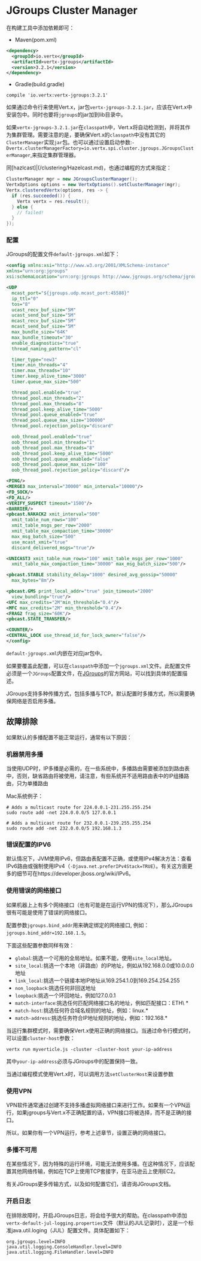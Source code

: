 # JGroups Cluster Manager

在构建工具中添加依赖即可：

- Maven(pom.xml)

```xml
<dependency>
  <groupId>io.vertx</groupId>
  <artifactId>vertx-jgroups</artifactId>
  <version>3.2.1</version>
</dependency>
```

- Gradle(build.gradle)

```
compile 'io.vertx:vertx-jgroups:3.2.1'
```

如果通过命令行来使用Vert.x，jar包`vertx-jgroups-3.2.1.jar`，应该在Vert.x中安装包中。同时也要将`jgroups`的jar加到lib目录中。

如果`vertx-jgroups-3.2.1.jar`在`classpath`中，Vert.x将自动检测到，并将其作为集群管理。需要注意的是，要确保Vert.x的`classpath`中没有其它的`ClusterManager`实现`jar`包。也可以通过设置启动参数:`-Dvertx.clusterManagerFactory=io.vertx.spi.cluster.jgroups.JGroupsClusterManager`,来指定集群管理器。

同[hazlcast]|(/clustering/Hazelcast.md)，也通过编程的方式来指定：

```java
ClusterManager mgr = new JGroupsClusterManager();
VertxOptions options = new VertxOptions().setClusterManager(mgr);
Vertx.clusteredVertx(options, res -> {
  if (res.succeeded()) {
    Vertx vertx = res.result();
  } else {
    // failed!
  }
});
```

### 配置

JGroups的配置文件`default-jgroups.xml`如下：

```xml
<config xmlns:xsi="http://www.w3.org/2001/XMLSchema-instance"
xmlns="urn:org:jgroups"
xsi:schemaLocation="urn:org:jgroups http://www.jgroups.org/schema/jgroups.xsd">

<UDP
  mcast_port="${jgroups.udp.mcast_port:45588}"
  ip_ttl="0"
  tos="8"
  ucast_recv_buf_size="5M"
  ucast_send_buf_size="5M"
  mcast_recv_buf_size="5M"
  mcast_send_buf_size="5M"
  max_bundle_size="64K"
  max_bundle_timeout="30"
  enable_diagnostics="true"
  thread_naming_pattern="cl"

  timer_type="new3"
  timer.min_threads="4"
  timer.max_threads="10"
  timer.keep_alive_time="3000"
  timer.queue_max_size="500"

  thread_pool.enabled="true"
  thread_pool.min_threads="2"
  thread_pool.max_threads="8"
  thread_pool.keep_alive_time="5000"
  thread_pool.queue_enabled="true"
  thread_pool.queue_max_size="100000"
  thread_pool.rejection_policy="discard"

  oob_thread_pool.enabled="true"
  oob_thread_pool.min_threads="1"
  oob_thread_pool.max_threads="8"
  oob_thread_pool.keep_alive_time="5000"
  oob_thread_pool.queue_enabled="false"
  oob_thread_pool.queue_max_size="100"
  oob_thread_pool.rejection_policy="discard"/>

<PING/>
<MERGE3 max_interval="30000" min_interval="10000"/>
<FD_SOCK/>
<FD_ALL/>
<VERIFY_SUSPECT timeout="1500"/>
<BARRIER/>
<pbcast.NAKACK2 xmit_interval="500"
  xmit_table_num_rows="100"
  xmit_table_msgs_per_row="2000"
  xmit_table_max_compaction_time="30000"
  max_msg_batch_size="500"
  use_mcast_xmit="true"
  discard_delivered_msgs="true"/>

<UNICAST3 xmit_table_num_rows="100" xmit_table_msgs_per_row="1000"
  xmit_table_max_compaction_time="30000" max_msg_batch_size="500"/>

<pbcast.STABLE stability_delay="1000" desired_avg_gossip="50000"
  max_bytes="8m"/>

<pbcast.GMS print_local_addr="true" join_timeout="2000"
  view_bundling="true"/>
<UFC max_credits="2M"min_threshold="0.4"/>
<MFC max_credits="2M" min_threshold="0.4"/>
<FRAG2 frag_size="60K"/>
<pbcast.STATE_TRANSFER/>

<COUNTER/>
<CENTRAL_LOCK use_thread_id_for_lock_owner="false"/>
</config>
```

`default-jgroups.xml`内嵌在对应jar包中。

如果要覆盖此配置，可以在`classpath`中添加一个`jgroups.xml`文件。此配置文件必须是一个`JGroups`配置文件，在[JGroups](http://jgroups.org)的官方网站，可以找到具体的配置描述。


JGroups支持多种传播方式，包括多播与TCP。默认配置时多播方式，所以需要确保网络是否启用多播。

## 故障排除

如果默认的多播配置不能正常运行，通常有以下原因：

### 机器禁用多播

当使用UDP时，IP多播是必需的，在一些系统中，多播路由需要被添加到路由表中，否则，缺省路由将被使用，请注意，有些系统并不适用路由表中的IP组播路由，只为单播路由

Mac系统例子：

```
# Adds a multicast route for 224.0.0.1-231.255.255.254
sudo route add -net 224.0.0.0/5 127.0.0.1

# Adds a multicast route for 232.0.0.1-239.255.255.254
sudo route add -net 232.0.0.0/5 192.168.1.3
```

### 错误配置的IPV6

默认情况下，JVM使用IPv6，但路由表配置不正确，或使用IPv4解决方法：查看IPv6路由或强制使用IPv4（`-Djava.net.preferIPv4Stack=TRUE`）。有关这方面更多的细节可在https://developer.jboss.org/wiki/IPv6。

### 使用错误的网络接口

如果机器上上有多个网络接口（也有可能是在运行VPN的情况下），那么JGroups很有可能是使用了错误的网络接口。

配置参数`jgroups.bind_addr`用来确定绑定的网络接口, 例如：`jgroups.bind_addr=192.168.1.5`。

下面这些配置参数同样有效：

- `global`:挑选一个可用的全局地址。如果不能，使用`site_local`地址。
- `site_local`:挑选一个本地（非路由）的IP地址，例如从192.168.0.0或10.0.0.0地址
- `link_local`:挑选一个链接本地IP地址从169.254.1.0到169.254.254.255
- `non_loopback`:挑选任何非回送地址
- `loopback`:挑选一个环回地址，例如127.0.0.1
- `match-interface`:挑选任何匹配网络接口名的地址，例如匹配接口：ETH\ *
- `match-host`:挑选任何符合域名规则的地址，例如：linux.\*
- `match-address`:挑选任务符合IP地址规则的地址，例如：192.168.\*

当运行集群模式时，需要确保Vert.x使用正确的网络接口。当通过命令行模式时，可以设置`cluster-host`参数：

```
vertx run myverticle.js -cluster -cluster-host your-ip-address
```

其中`your-ip-address`必须与JGroups中的配置保持一致。

当通过编程模式使用Vert.x时，可以调用方法`setClusterHost`来设置参数

### 使用VPN

VPN软件通常通过创建不支持多播虚拟网络接口来进行工作。如果有一个VPN运行，如果jgroups与Vert.x不正确配置的话，VPN接口将被选择，而不是正确的接口。

所以，如果你有一个VPN运行，参考上述章节，设置正确的网络接口。


### 多播不可用

在某些情况下，因为特殊的运行环境，可能无法使用多播。在这种情况下，应该配置其他网络传输，例如在TCP上使用TCP套接字，在亚马逊云上使用EC2。

有关JGroups更多传输方式，以及如何配置它们，请咨询JGroups文档。

### 开启日志

在排除故障时，开启JGroups日志，将会给予很大的帮助。在classpath中添加`vertx-default-jul-logging.properties`文件（默认的JUL记录时），这是一个标准java.util.loging（JUL）配置文件。具体配置如下：

```
org.jgroups.level=INFO
java.util.logging.ConsoleHandler.level=INFO
java.util.logging.FileHandler.level=INFO
```
